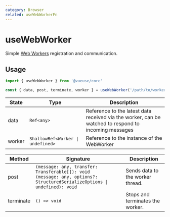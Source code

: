 ```yaml
---
category: Browser
related: useWebWorkerFn
---
```


# useWebWorker

Simple [Web Workers](https://developer.mozilla.org/en-US/docs/Web/API/Web_Workers_API/Using_web_workers) registration and communication.

## Usage

```js
import { useWebWorker } from '@vueuse/core'

const { data, post, terminate, worker } = useWebWorker('/path/to/worker.js')
```

| State  | Type                              | Description                                                                                          |
| ------ | --------------------------------- | ---------------------------------------------------------------------------------------------------- |
| data   | `Ref<any>`                        | Reference to the latest data received via the worker, can be watched to respond to incoming messages |
| worker | `ShallowRef<Worker \| undefined>` | Reference to the instance of the WebWorker                                                           |

| Method    | Signature                                                                                                                                   | Description
| --------- | ------------------------------------------------------------------------------------------------------------------------------------------- | -------------------------------- |
| post      | `(message: any, transfer: Transferable[]): void`<br>`(message: any, options?: StructuredSerializeOptions \| undefined): void`                | Sends data to the worker thread. |
| terminate | `() => void`                                                                                             | Stops and terminates the worker. |
